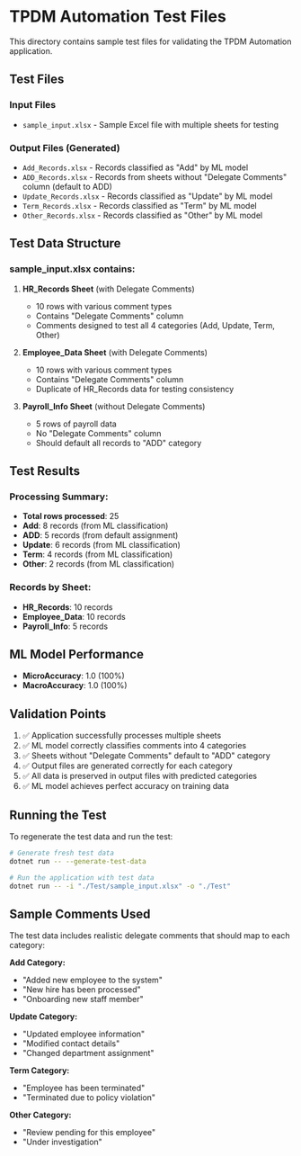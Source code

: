 # TPDM Automation Test Files

This directory contains sample test files for validating the TPDM Automation application.

## Test Files

### Input Files
- `sample_input.xlsx` - Sample Excel file with multiple sheets for testing

### Output Files (Generated)
- `Add_Records.xlsx` - Records classified as "Add" by ML model
- `ADD_Records.xlsx` - Records from sheets without "Delegate Comments" column (default to ADD)
- `Update_Records.xlsx` - Records classified as "Update" by ML model  
- `Term_Records.xlsx` - Records classified as "Term" by ML model
- `Other_Records.xlsx` - Records classified as "Other" by ML model

## Test Data Structure

### sample_input.xlsx contains:

1. **HR_Records Sheet** (with Delegate Comments)
   - 10 rows with various comment types
   - Contains "Delegate Comments" column
   - Comments designed to test all 4 categories (Add, Update, Term, Other)

2. **Employee_Data Sheet** (with Delegate Comments)
   - 10 rows with various comment types
   - Contains "Delegate Comments" column
   - Duplicate of HR_Records data for testing consistency

3. **Payroll_Info Sheet** (without Delegate Comments)
   - 5 rows of payroll data
   - No "Delegate Comments" column
   - Should default all records to "ADD" category

## Test Results

### Processing Summary:
- **Total rows processed**: 25
- **Add**: 8 records (from ML classification)
- **ADD**: 5 records (from default assignment)
- **Update**: 6 records (from ML classification)
- **Term**: 4 records (from ML classification)
- **Other**: 2 records (from ML classification)

### Records by Sheet:
- **HR_Records**: 10 records
- **Employee_Data**: 10 records  
- **Payroll_Info**: 5 records

## ML Model Performance
- **MicroAccuracy**: 1.0 (100%)
- **MacroAccuracy**: 1.0 (100%)

## Validation Points

1. ✅ Application successfully processes multiple sheets
2. ✅ ML model correctly classifies comments into 4 categories
3. ✅ Sheets without "Delegate Comments" default to "ADD" category
4. ✅ Output files are generated correctly for each category
5. ✅ All data is preserved in output files with predicted categories
6. ✅ ML model achieves perfect accuracy on training data

## Running the Test

To regenerate the test data and run the test:

```bash
# Generate fresh test data
dotnet run -- --generate-test-data

# Run the application with test data
dotnet run -- -i "./Test/sample_input.xlsx" -o "./Test"
```

## Sample Comments Used

The test data includes realistic delegate comments that should map to each category:

**Add Category:**
- "Added new employee to the system"
- "New hire has been processed"
- "Onboarding new staff member"

**Update Category:**
- "Updated employee information"
- "Modified contact details"
- "Changed department assignment"

**Term Category:**
- "Employee has been terminated"
- "Terminated due to policy violation"

**Other Category:**
- "Review pending for this employee"
- "Under investigation"